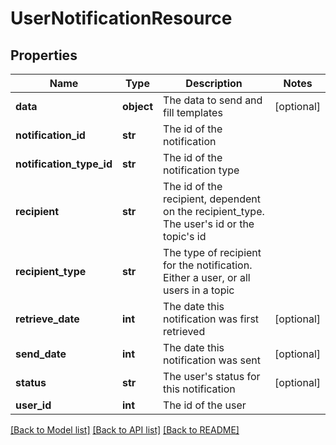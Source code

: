 # UserNotificationResource

## Properties
Name | Type | Description | Notes
------------ | ------------- | ------------- | -------------
**data** | **object** | The data to send and fill templates | [optional] 
**notification_id** | **str** | The id of the notification | 
**notification_type_id** | **str** | The id of the notification type | 
**recipient** | **str** | The id of the recipient, dependent on the recipient_type. The user&#39;s id or the topic&#39;s id | 
**recipient_type** | **str** | The type of recipient for the notification. Either a user, or all users in a topic | 
**retrieve_date** | **int** | The date this notification was first retrieved | [optional] 
**send_date** | **int** | The date this notification was sent | [optional] 
**status** | **str** | The user&#39;s status for this notification | [optional] 
**user_id** | **int** | The id of the user | 

[[Back to Model list]](../README.md#documentation-for-models) [[Back to API list]](../README.md#documentation-for-api-endpoints) [[Back to README]](../README.md)


